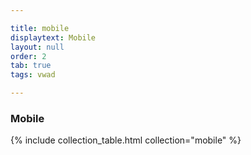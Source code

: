 ```yaml
---

title: mobile
displaytext: Mobile
layout: null
order: 2
tab: true
tags: vwad

---
```


### Mobile

{% include collection_table.html collection="mobile" %}
